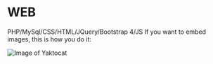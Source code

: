# WEB
PHP/MySql/CSS/HTML/JQuery/Bootstrap 4/JS
If you want to embed images, this is how you do it:

![Image of Yaktocat](https://octodex.github.com/images/yaktocat.png)
